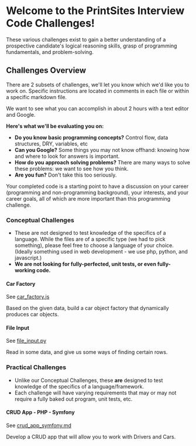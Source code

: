 # Welcome to the PrintSites Interview Code Challenges!

These various challenges exist to gain a better understanding of a prospective candidate's logical reasoning skills, grasp of programming fundamentals, and problem-solving.

## Challenges Overview

There are 2 subsets of challenges, we'll let you know which we'd like you to work on. 
Specific instructions are located in comments in each file or within a specific markdown file.

We want to see what you can accomplish in about 2 hours with a text editor and Google.

**Here's what we'll be evaluating you on:**

- **Do you know basic programming concepts?** Control flow, data structures, DRY, variables, etc
- **Can you Google?** Some things you may not know offhand: knowing how and where to look for answers is important.
- **How do you approach solving problems?** There are many ways to solve these problems: we want to see how you think. 
- **Are you fun?** Don't take this too seriously.

Your completed code is a starting point to have a discussion on your career (programming and non-programming background), your interests, and your career goals, all of which are more important than this programming challenge.

### Conceptual Challenges
- These are not designed to test knowledge of the specifics of a language. While the files are of a specific type (we had to pick something), please feel free to choose a language of your choice. (Ideally something used in web development - we use php, python, and javascript.)
- **We are not looking for fully-perfected, unit tests, or even fully-working code.**

#### Car Factory

See [car_factory.js](conceptual/car_factory.js)

Based on the given data, build a car object factory that dynamically produces car objects.

#### File Input

See [file_input.py](conceptual/file_input.py)

Read in some data, and give us some ways of finding certain rows.

### Practical Challenges
- Unlike our Conceptual Challenges, these **are** designed to test knowledge of the specifics of a language/framework.
- Each challenge will have varying requirements that may or may not require a fully baked out program, unit tests, etc.

#### CRUD App - PHP - Symfony

See [crud_app_symfony.md](practical/crud_app_symfony.md)

Develop a CRUD app that will allow you to work with Drivers and Cars.